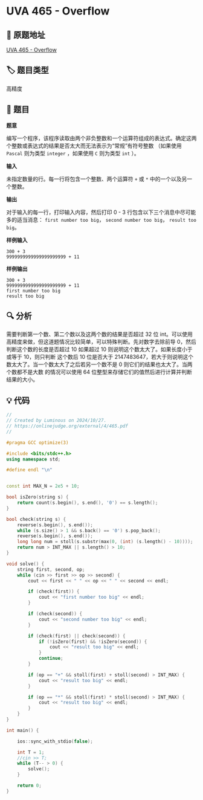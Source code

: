 # UVA 465 - Overflow

## 🚀 原题地址

[UVA 465 - Overflow](https://onlinejudge.org/external/4/465.pdf)

## 🏷️ 题目类型

高精度

## 📜 题目

**题意**

编写一个程序，该程序读取由两个非负整数和一个运算符组成的表达式。确定这两个整数或表达式的结果是否太大而无法表示为“常规”有符号整数
（如果使用 `Pascal` 则为类型 `integer` ，如果使用 `C` 则为类型 `int` ）。

**输入**

未指定数量的行。每一行将包含一个整数、两个运算符 `+` 或 `*` 中的一个以及另一个整数。

**输出**

对于输入的每一行，打印输入内容，然后打印 $0$ - $3$ 行包含以下三个消息中尽可能多的适当消息：
`first number too big`， `second number too big`， `result too big`。

**样例输入**

```text
300 + 3
9999999999999999999999 + 11
```

**样例输出**

```text
300 + 3
9999999999999999999999 + 11
first number too big
result too big
```

## 🔍 分析

需要判断第一个数、第二个数以及这两个数的结果是否超过 32 位 int。可以使用高精度来做，但这道题情况比较简单，可以特殊判断。先对数字去除前导 $0$，然后
判断这个数的长度是否超过 $10$ 如果超过 $10$ 则说明这个数太大了。如果长度小于或等于 $10$，则只判断
这个数后 $10$ 位是否大于 $2147483647$，若大于则说明这个数太大了。当一个数太大了之后若另一个数不是 $0$ 则它们的结果也太大了。当两个数都不是大数
的情况可以使用 64 位整型来存储它们的值然后进行计算并判断结果的大小。

## 💡 代码

```C++
//
// Created by Luminous on 2024/10/27.
// https://onlinejudge.org/external/4/465.pdf
//

#pragma GCC optimize(3)

#include <bits/stdc++.h>
using namespace std;

#define endl "\n"


const int MAX_N = 2e5 + 10;

bool isZero(string s) {
    return count(s.begin(), s.end(), '0') == s.length();
}

bool check(string s) {
    reverse(s.begin(), s.end());
    while (s.size() > 1 && s.back() == '0') s.pop_back();
    reverse(s.begin(), s.end());
    long long num = stoll(s.substr(max(0, (int) (s.length() - 10))));
    return num > INT_MAX || s.length() > 10;
}

void solve() {
    string first, second, op;
    while (cin >> first >> op >> second) {
        cout << first << " " << op << " " << second << endl;

        if (check(first)) {
            cout << "first number too big" << endl;
        }

        if (check(second)) {
            cout << "second number too big" << endl;
        }

        if (check(first) || check(second)) {
            if (!isZero(first) && !isZero(second)) {
                cout << "result too big" << endl;
            }
            continue;
        }

        if (op == "+" && stoll(first) + stoll(second) > INT_MAX) {
            cout << "result too big" << endl;
        }

        if (op == "*" && stoll(first) * stoll(second) > INT_MAX) {
            cout << "result too big" << endl;
        }
    }
}

int main() {

    ios::sync_with_stdio(false);

    int T = 1;
    //cin >> T;
    while (T-- > 0) {
        solve();
    }

    return 0;
}
```